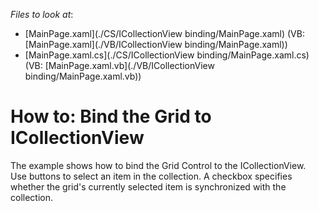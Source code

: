 <!-- default file list -->
*Files to look at*:

* [MainPage.xaml](./CS/ICollectionView binding/MainPage.xaml) (VB: [MainPage.xaml](./VB/ICollectionView binding/MainPage.xaml))
* [MainPage.xaml.cs](./CS/ICollectionView binding/MainPage.xaml.cs) (VB: [MainPage.xaml.vb](./VB/ICollectionView binding/MainPage.xaml.vb))
<!-- default file list end -->
# How to: Bind the Grid to ICollectionView


<p>The example shows how to bind the Grid Control to the ICollectionView.<br />
Use buttons to select an item in the collection. A checkbox specifies whether the grid's currently selected item is synchronized with the collection.</p>

<br/>



